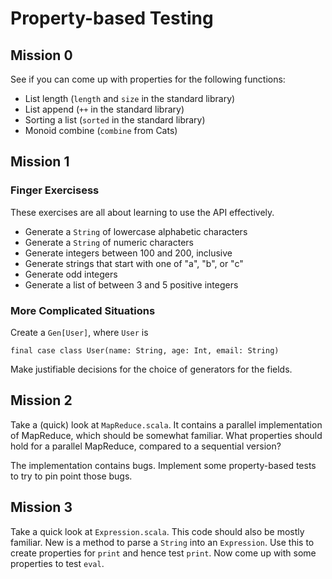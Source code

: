 # Property-based Testing

## Mission 0

See if you can come up with properties for the following functions:

- List length (`length` and `size` in the standard library)
- List append (`++` in the standard library)
- Sorting a list (`sorted` in the standard library)
- Monoid combine (`combine` from Cats)


## Mission 1

### Finger Exercisess

These exercises are all about learning to use the API effectively.

- Generate a `String` of lowercase alphabetic characters
- Generate a `String` of numeric characters
- Generate integers between 100 and 200, inclusive
- Generate strings that start with one of "a", "b", or "c"
- Generate odd integers
- Generate a list of between 3 and 5 positive integers

### More Complicated Situations

Create a `Gen[User]`, where `User` is

```tut:silent:book:
final case class User(name: String, age: Int, email: String)
```

Make justifiable decisions for the choice of generators for the fields.


## Mission 2

Take a (quick) look at `MapReduce.scala`. It contains a parallel implementation of MapReduce, which should be somewhat familiar. What properties should hold for a parallel MapReduce, compared to a sequential version?

The implementation contains bugs. Implement some property-based tests to try to pin point those bugs.


## Mission 3

Take a quick look at `Expression.scala`. This code should also be mostly familiar. New is a method to parse a `String` into an `Expression`. Use this to create properties for `print` and hence test `print`. Now come up with some properties to test `eval`.
